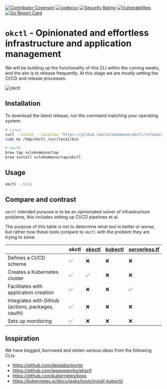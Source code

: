 [![Contributor Covenant](https://img.shields.io/badge/Contributor%20Covenant-v2.0%20adopted-ff69b4.svg)](code_of_conduct.md) [![codecov](https://codecov.io/gh/oslokommune/okctl/branch/master/graph/badge.svg)](https://codecov.io/gh/oslokommune/okctl) [![Security Rating](https://sonarcloud.io/api/project_badges/measure?project=oslokommune_okctl&metric=security_rating)](https://sonarcloud.io/dashboard?id=oslokommune_okctl) [![Vulnerabilities](https://sonarcloud.io/api/project_badges/measure?project=oslokommune_okctl&metric=vulnerabilities)](https://sonarcloud.io/dashboard?id=oslokommune_okctl) [![Go Report Card](https://goreportcard.com/badge/github.com/oslokommune/okctl)](https://goreportcard.com/report/github.com/oslokommune/okctl)

# `okctl` - Opinionated and effortless infrastructure and application management

We will be building up the functionality of this CLI within the coming weeks, and the aim is to release frequently. At this stage we are mostly setting the CI/CD and release processes.

![okctl](logo/okctl-fit.png)

## Installation

To download the latest release, run the command matching your operating system:

```bash
# Linux
curl --silent --location "https://github.com/oslokommune/okctl/releases/latest/download/okctl_$(uname -s)_amd64.tar.gz" | tar xz -C /tmp
sudo mv /tmp/okctl /usr/local/bin

# macOS
brew tap oslokommune/tap
brew install oslokommune/tap/okctl
```

## Usage

```bash
okctl --help
```

## Compare and contrast

`okctl` intended purpose is to be an opinionated solver of infrastructure problems, this includes setting up CI/CD pipelines et al.

The purpose of this table is not to determine what tool is better or worse, but rather how these tools compare to `okctl` with the problem they are trying to solve.

| | okctl | [eksctl](https://eksctl.io) | [kubectl](https://kubernetes.io/docs/tasks/tools/install-kubectl/) | [serverless.tf](https://serverless.tf) | 
|---|---|---|---|---|
|Defines a CI/CD scheme|✅|❌|❌|❌|
|Creates a Kubernetes cluster|✅|✅|❌|❌|
|Facilitates with application creation|✅|❌|❌|✅|
|Integrates with Github (actions, packages, oauth)|✅|❌|❌|❌|
|Sets up monitoring|✅|❌|❌|❌|

## Inspiration

We have begged, borrowed and stolen various ideas from the following CLIs:

- https://github.com/deislabs/porter
- https://github.com/weaveworks/eksctl
- https://github.com/kubernetes/kops
- https://kubernetes.io/docs/tasks/tools/install-kubectl/